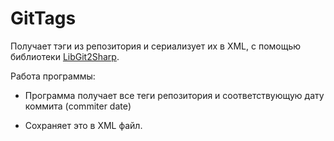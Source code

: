 # GitTags

Получает тэги из репозитория и сериализует их в XML, с помощью библиотеки [LibGit2Sharp](https://github.com/libgit2/libgit2sharp).


Работа программы:

* Программа получает все теги репозитория и соответствующую дату коммита (commiter date)

* Сохраняет это в XML файл.
